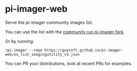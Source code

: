 # pi-imager-web
Serve the pi-imager community images list.

You can use the list with the [community run pi-imager fork](https://github.com/guysoft/pi-imager-web).

Or by running:
```
rpi-imager --repo https://guysoft.github.io/pi-imager-web/os_list_imagingutility_v3.json
```

You can PR your distributions, look at recent PRs for examples.
